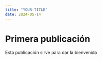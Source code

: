 ```yaml
---
title: "YOUR-TITLE"
date: 2024-05-14
---
```


# Primera publicación
Esta publicación sirve para dar la bienvenida
